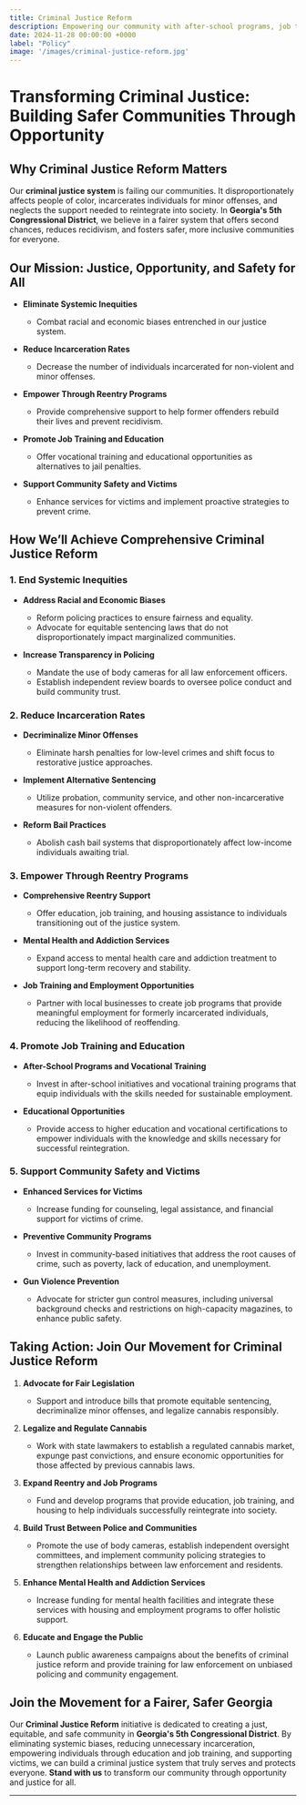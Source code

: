 ```yaml
---
title: Criminal Justice Reform
description: Empowering our community with after-school programs, job training, and alternatives to incarceration to reduce recidivism and ensure justice for all.
date: 2024-11-28 00:00:00 +0000
label: "Policy"
image: '/images/criminal-justice-reform.jpg'
---
```


# Transforming Criminal Justice: Building Safer Communities Through Opportunity

## Why Criminal Justice Reform Matters

Our **criminal justice system** is failing our communities. It disproportionately affects people of color, incarcerates individuals for minor offenses, and neglects the support needed to reintegrate into society. In **Georgia's 5th Congressional District**, we believe in a fairer system that offers second chances, reduces recidivism, and fosters safer, more inclusive communities for everyone.

## Our Mission: Justice, Opportunity, and Safety for All

- **Eliminate Systemic Inequities**
  - Combat racial and economic biases entrenched in our justice system.

- **Reduce Incarceration Rates**
  - Decrease the number of individuals incarcerated for non-violent and minor offenses.

- **Empower Through Reentry Programs**
  - Provide comprehensive support to help former offenders rebuild their lives and prevent recidivism.

- **Promote Job Training and Education**
  - Offer vocational training and educational opportunities as alternatives to jail penalties.

- **Support Community Safety and Victims**
  - Enhance services for victims and implement proactive strategies to prevent crime.

## How We’ll Achieve Comprehensive Criminal Justice Reform

### 1. End Systemic Inequities

- **Address Racial and Economic Biases**
  - Reform policing practices to ensure fairness and equality.
  - Advocate for equitable sentencing laws that do not disproportionately impact marginalized communities.

- **Increase Transparency in Policing**
  - Mandate the use of body cameras for all law enforcement officers.
  - Establish independent review boards to oversee police conduct and build community trust.

### 2. Reduce Incarceration Rates

- **Decriminalize Minor Offenses**
  - Eliminate harsh penalties for low-level crimes and shift focus to restorative justice approaches.

- **Implement Alternative Sentencing**
  - Utilize probation, community service, and other non-incarcerative measures for non-violent offenders.

- **Reform Bail Practices**
  - Abolish cash bail systems that disproportionately affect low-income individuals awaiting trial.

### 3. Empower Through Reentry Programs

- **Comprehensive Reentry Support**
  - Offer education, job training, and housing assistance to individuals transitioning out of the justice system.

- **Mental Health and Addiction Services**
  - Expand access to mental health care and addiction treatment to support long-term recovery and stability.

- **Job Training and Employment Opportunities**
  - Partner with local businesses to create job programs that provide meaningful employment for formerly incarcerated individuals, reducing the likelihood of reoffending.

### 4. Promote Job Training and Education

- **After-School Programs and Vocational Training**
  - Invest in after-school initiatives and vocational training programs that equip individuals with the skills needed for sustainable employment.

- **Educational Opportunities**
  - Provide access to higher education and vocational certifications to empower individuals with the knowledge and skills necessary for successful reintegration.

### 5. Support Community Safety and Victims

- **Enhanced Services for Victims**
  - Increase funding for counseling, legal assistance, and financial support for victims of crime.

- **Preventive Community Programs**
  - Invest in community-based initiatives that address the root causes of crime, such as poverty, lack of education, and unemployment.

- **Gun Violence Prevention**
  - Advocate for stricter gun control measures, including universal background checks and restrictions on high-capacity magazines, to enhance public safety.

## Taking Action: Join Our Movement for Criminal Justice Reform

1. **Advocate for Fair Legislation**
   - Support and introduce bills that promote equitable sentencing, decriminalize minor offenses, and legalize cannabis responsibly.

2. **Legalize and Regulate Cannabis**
   - Work with state lawmakers to establish a regulated cannabis market, expunge past convictions, and ensure economic opportunities for those affected by previous cannabis laws.

3. **Expand Reentry and Job Programs**
   - Fund and develop programs that provide education, job training, and housing to help individuals successfully reintegrate into society.

4. **Build Trust Between Police and Communities**
   - Promote the use of body cameras, establish independent oversight committees, and implement community policing strategies to strengthen relationships between law enforcement and residents.

5. **Enhance Mental Health and Addiction Services**
   - Increase funding for mental health facilities and integrate these services with housing and employment programs to offer holistic support.

6. **Educate and Engage the Public**
   - Launch public awareness campaigns about the benefits of criminal justice reform and provide training for law enforcement on unbiased policing and community engagement.

## Join the Movement for a Fairer, Safer Georgia

Our **Criminal Justice Reform** initiative is dedicated to creating a just, equitable, and safe community in **Georgia's 5th Congressional District**. By eliminating systemic biases, reducing unnecessary incarceration, empowering individuals through education and job training, and supporting victims, we can build a criminal justice system that truly serves and protects everyone. **Stand with us** to transform our community through opportunity and justice for all.

---
